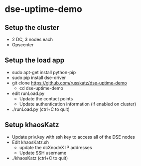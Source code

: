 # dse-uptime-demo

## Setup the cluster
* 2 DC, 3 nodes each
* Opscenter

## Setup the load app
* sudo apt-get install python-pip
* sudo pip install dse-driver
* git clone https://github.com/russkatz/dse-uptime-demo
  * cd dse-uptime-demo
* edit runLoad.py
  * Update the contact points
  * Update authentication information (if enabled on cluster)
* ./runLoad.py (ctrl+C to quit)

## Setup khaosKatz
* Update priv.key with ssh key to access all of the DSE nodes
* Edit khaosKatz.sh
  * update the dcXnodeX IP addresses
  * Update SSH username
* ./khaosKatz (ctrl+C to quit)
